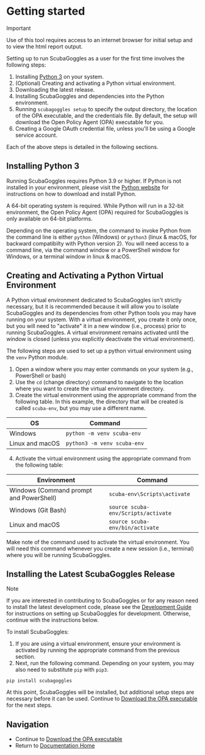 # Getting started

> [!IMPORTANT]
> Use of this tool requires access to an internet browser for initial setup
> and to view the html report output.

Setting up to run ScubaGoggles as a user for the first time involves the following steps:
1. Installing [Python 3](https://www.python.org/) on your system.
2. (Optional) Creating and activating a Python virtual environment.
3. Downloading the latest release.
4. Installing ScubaGoggles and dependencies into the Python environment.
5. Running `scubagoggles setup` to specify the output directory, the location of the
   OPA executable, and the credentials file.  By default, the setup will
   download the Open Policy Agent (OPA) executable for you.
6. Creating a Google OAuth credential file, unless you'll be using a Google
   service account.

Each of the above steps is detailed in the following sections.

## Installing Python 3

Running ScubaGoggles requires Python 3.9 or higher.  If Python is not installed
in your environment, please visit the [Python website](https://www.python.org/)
for instructions on how to download and install Python.

A 64-bit operating system is required.  While Python will run in a 32-bit
environment, the Open Policy Agent (OPA) required for ScubaGoggles is only
available on 64-bit platforms.

Depending on the operating system, the command to invoke Python from the command
line is either `python` (Windows) or `python3` (linux & macOS, for backward
compatibilty with Python version 2).  You will need access to a command line,
via the command window or a PowerShell window for Windows, or a terminal window
in linux & macOS.

## Creating and Activating a Python Virtual Environment

A Python virtual environment dedicated to ScubaGoggles isn't strictly
necessary, but it is recommended because it will allow you to isolate
ScubaGoggles and its dependencies from other Python tools you may have running
on your system.  With a virtual environment, you create it only once, but you
will need to "activate" it in a new window (i.e., process) prior to running
ScubaGoggles.  A virtual environment remains activated until the window is
closed (unless you explicitly deactivate the virtual environment).

The following steps are used to set up a python virtual environment using
the `venv` Python module.

1. Open a window where you may enter commands on your system (e.g., PowerShell or bash)
2. Use the `cd` (change directory) command to navigate to the location where you want
   to create the virtual environment directory.
3. Create the virtual environment using the appropriate command from the following table.
   In this example, the directory that will be
   created is called `scuba-env`, but you may use a different name.


| OS              | Command                     |
| ----------------- | ----------------------------- |
| Windows         | `python -m venv scuba-env`  |
| Linux and macOS | `python3 -m venv scuba-env` |

4. Activate the virtual environment using the appropriate command from the following table:


| Environment                             | Command                             |
| ----------------------------------------- | ------------------------------------- |
| Windows (Command prompt and PowerShell) | `scuba-env\Scripts\activate`        |
| Windows (Git Bash)                      | `source scuba-env/Scripts/activate` |
| Linux and macOS                         | `source scuba-env/bin/activate`     |

Make note of the command used to activate the virtual environment.  You will need this
command whenever you create a new session (i.e., terminal) where you will be
running ScubaGoggles.

## Installing the Latest ScubaGoggles Release
> [!NOTE]
> If you are interested in contributing to ScubaGoggles or for any reason need to install the latest development code, please see the [Development Guide](../development/DEVELOPMENTGUIDE.md) for instructions on setting up ScubaGoggles for development. Otherwise, continue with the instructions below.

To install ScubaGoggles:
1. If you are using a virtual environment, ensure your environment is activated by running the appropriate command from the previous section.
2. Next, run the following command. Depending on your system, you may also need to substitute `pip` with `pip3`.
```
pip install scubagoggles
```

At this point, ScubaGoggles will be installed, but additional setup
steps are necessary before it can be used. Continue to [Download the OPA executable](OPA.md)
for the next steps.

## Navigation

- Continue to [Download the OPA executable](OPA.md)
- Return to [Documentation Home](/README.md)

